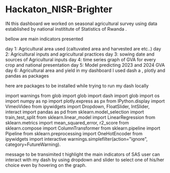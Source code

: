 # Hackaton_NISR-Brighter
IN this dashboard we worked on seasonal agricultural survey using data established by national instititute of Statistics of Rwanda .

bellow are main indicators presented 

day 1: Agricultural area used (caltuvated area and harvested are etc..)
day 2: Agricultural inputs and agricultural practices
day 3: sowing date and sources of Agricultural inputs 
day 4: time series graph of GVA for every crop and national presentation 
day 5: Model predicting 2023 and 2024 GVA
day 6: Agricultural area and yield
in my dashboard I used dash a , plotly and pandas as  packages 

here are packages to be installed while trying to run my dash locally

import warnings
from glob import glob
import dash 
import glob
import os
import numpy as np
import plotly.express as px
from IPython.display import VimeoVideo
from ipywidgets import Dropdown, FloatSlider, IntSlider, interact
import pandas as pd
from sklearn.model_selection import train_test_split
from sklearn.linear_model import LinearRegression
from sklearn.metrics import mean_squared_error, r2_score
from sklearn.compose import ColumnTransformer
from sklearn.pipeline import Pipeline
from sklearn.preprocessing import OneHotEncoder
from ipywidgets import interactive
warnings.simplefilter(action="ignore", category=FutureWarning).


message to be  transimited t highlight the main indicators of SAS user can interact with my dash by using dropdown and slider to select one of his/her choice even by hovering on the graph.
